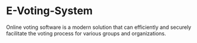 # E-Voting-System
Online voting software is a modern solution that can efficiently and securely facilitate  the voting process for various groups and organizations. 
